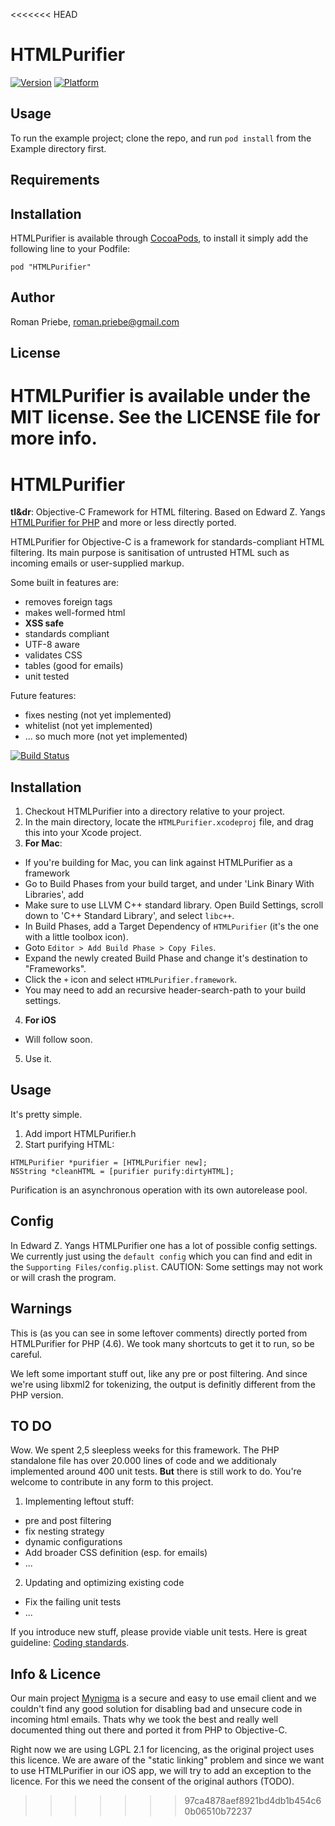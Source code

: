 <<<<<<< HEAD
# HTMLPurifier

[![Version](http://cocoapod-badges.herokuapp.com/v/HTMLPurifier/badge.png)](http://cocoadocs.org/docsets/HTMLPurifier)
[![Platform](http://cocoapod-badges.herokuapp.com/p/HTMLPurifier/badge.png)](http://cocoadocs.org/docsets/HTMLPurifier)

## Usage

To run the example project; clone the repo, and run `pod install` from the Example directory first.

## Requirements

## Installation

HTMLPurifier is available through [CocoaPods](http://cocoapods.org), to install
it simply add the following line to your Podfile:

    pod "HTMLPurifier"

## Author

Roman Priebe, roman.priebe@gmail.com

## License

HTMLPurifier is available under the MIT license. See the LICENSE file for more info.
=======
HTMLPurifier
============

**tl&dr**: Objective-C Framework for HTML filtering. Based on Edward Z. Yangs [HTMLPurifier for PHP](http://htmlpurifier.org) and more or less directly ported. 

HTMLPurifier for Objective-C is a framework for standards-compliant HTML filtering. Its main purpose is sanitisation of untrusted HTML such as incoming emails or user-supplied markup.

Some built in features are:

- removes foreign tags
- makes well-formed html
- **XSS safe**
- standards compliant
- UTF-8 aware
- validates CSS
- tables (good for emails)
- unit tested

Future features:

- fixes nesting (not yet implemented)
- whitelist (not yet implemented)
- ... so much more (not yet implemented)


[![Build Status](https://travis-ci.org/Mynigma/HTMLPurifier.png?branch=master)](https://travis-ci.org/Mynigma/HTMLPurifier)


## Installation ##

1. Checkout HTMLPurifier into a directory relative to your project.
2. In the main directory, locate the `HTMLPurifier.xcodeproj` file, and drag this into your Xcode project.
3. **For Mac**:
  - If you're building for Mac, you can link against HTMLPurifier as a framework
  - Go to Build Phases from your build target, and under 'Link Binary With Libraries', add  
  - Make sure to use LLVM C++ standard library.  Open Build Settings, scroll down to 'C++ Standard Library', and select `libc++`.
  - In Build Phases, add a Target Dependency of `HTMLPurifier` (it's the one with a little toolbox icon).
  - Goto `Editor > Add Build Phase > Copy Files`.
  - Expand the newly created Build Phase and change it's destination to "Frameworks".
  - Click the `+` icon and select `HTMLPurifier.framework`.
  - You may need to add an recursive header-search-path to your build settings.
4. **For iOS** 
  - Will follow soon.
5. Use it.


## Usage ##

It's pretty simple. 

1. Add import HTMLPurifier.h
2. Start purifying HTML: 

```objc
HTMLPurifier *purifier = [HTMLPurifier new];
NSString *cleanHTML = [purifier purify:dirtyHTML];
```

Purification is an asynchronous operation with its own autorelease pool.


## Config ##

In Edward Z. Yangs HTMLPurifier one has a lot of possible config settings. We currently just using the `default config` which you can find and edit in the `Supporting Files/config.plist`. CAUTION: Some settings may not work or will crash the program.


## Warnings ##

This is (as you can see in some leftover comments) directly ported from HTMLPurifier for PHP (4.6). We took many shortcuts to get it to run, so be careful.

We left some important stuff out, like any pre or post filtering. And since we're using libxml2 for tokenizing, the output is definitly different from the PHP version.


## TO DO ##

Wow. We spent 2,5 sleepless weeks for this framework. The PHP standalone file has over 20.000 lines of code and we additionaly implemented around 400 unit tests. **But** there is still work to do. You're welcome to contribute in any form to this project.

1. Implementing leftout stuff:
  - pre and post filtering
  - fix nesting strategy
  - dynamic configurations
  - Add broader CSS definition (esp. for emails)
  - ...

2. Updating and optimizing existing code
  - Fix the failing unit tests
  - ...

If you introduce new stuff, please provide viable unit tests. Here is great guideline: [Coding standards](http://htmlpurifier.org/contribute#toclink1).


## Info & Licence ##

Our main project [Mynigma](https://mynigma.org) is a secure and easy to use email client and we couldn't find any good solution for disabling bad and unsecure code in incoming html emails. Thats why we took the best and really well documented thing out there and ported it from PHP to Objective-C.

Right now we are using LGPL 2.1 for licencing, as the original project uses this licence. We are aware of the "static linking" problem and since we want to use HTMLPurifier in our iOS app, we will try to add an exception to the licence. For this we need the consent of the original authors (TODO).   

>>>>>>> 97ca4878aef8921bd4db1b454c60b06510b72237

